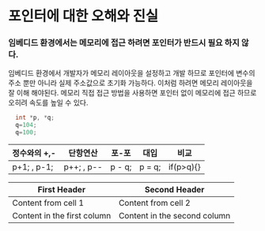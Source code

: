 # 포인터에 대한 오해와 진실
### 임베디드 환경에서는 메모리에 접근 하려면 포인터가 반드시 필요 하지 않다.
임베디드 환경에서 개발자가 메모리 레이아웃을 설정하고 개발 하므로 포인터에 변수의 주소 뿐만
아니라 실제 주소값으로 초기화 가능하다. 이처럼 하려면 메모리 레이아웃을 잘 이해 해야된다.
메모리 직접 접근 방법을 사용하면 포인터 없이 메모리에 접근 하므로 오히려 속도를 높일 수 있다.
```C
  int *p, *q;
  q=104;
  q=100;

```
정수와의 +,-  |  단항연산      | 포-포         | 대입          |          비교 |
 ------------ |  ------------- | ------------- | ------------- | ------------- |
p+1;  , p-1;  |  p++;  , p--   | p - q;        | p = q;        | if(p>q){}     |




First Header | Second Header
------------ | -------------
Content from cell 1 | Content from cell 2
Content in the first column | Content in the second column

